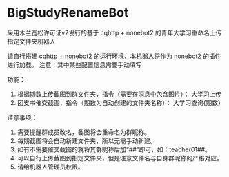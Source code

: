 # BigStudyRenameBot
采用木兰宽松许可证v2发行的基于 cqhttp + nonebot2 的青年大学习重命名上传指定文件夹机器人

请自行搭建 cqhttp + nonebot2 的运行环境，本机器人将作为 nonebot2 的插件进行加载。
注意：其中某些配置信息需要手动填写

功能：

1.  根据期数上传截图到群文件夹，指令（需要在消息中包含图片）：
      大学习上传
2.  团支书催交截图，指令（期数为自动创建的文件夹名称）：
      大学习查询{期数}

注意事项：

1.  需要提醒群成员改名，截图将会重命名为群昵称。
2.  每期截图将会自动新建文件夹，所以无需手动新建。
3.  如有不需要催交截图的就将其群昵称后加“##”即可，如：teacher01##。
4.  可以自行上传截图到指定文件夹，但是注意文件名与自身群昵称的严格对应。
5.  请给机器人管理员权限。
